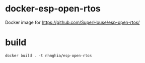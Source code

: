 # docker-esp-open-rtos
Docker image for https://github.com/SuperHouse/esp-open-rtos/

# build

```
docker build . -t nhnghia/esp-open-rtos
```
